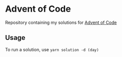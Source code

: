# Advent of Code

Repository containing my solutions for [Advent of Code](https://adventofcode.com)

## Usage

To run a solution, use `yarn solution -d (day)`
